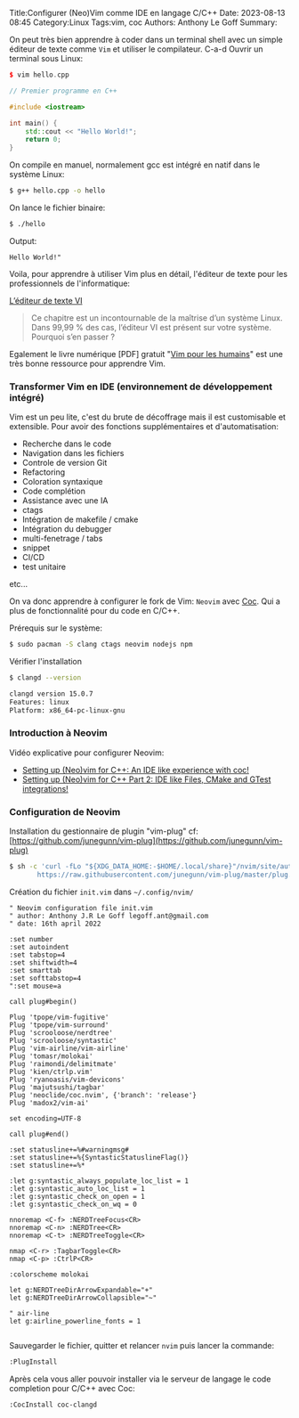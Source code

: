 Title:Configurer (Neo)Vim comme IDE en langage C/C++
Date: 2023-08-13 08:45
Category:Linux
Tags:vim, coc
Authors: Anthony Le Goff
Summary:

On peut très bien apprendre à coder dans un terminal shell avec un simple éditeur de texte comme `Vim` et utiliser le compilateur. C-a-d Ouvrir un terminal sous Linux:

```cpp
$ vim hello.cpp

// Premier programme en C++ 

#include <iostream>

int main() {
    std::cout << "Hello World!";
    return 0;
}
```

On compile en manuel, normalement gcc est intégré en natif dans le système Linux:
```bash
$ g++ hello.cpp -o hello
```

On lance le fichier binaire:
```bash
$ ./hello
```

Output:
```text
Hello World!"
```

Voila, pour apprendre à utiliser Vim plus en détail, l'éditeur de texte pour les professionnels de l'informatique:

[L’éditeur de texte VI](https://linux.goffinet.org/administration/traitement-du-texte/editeur-de-texte-vi/)

> Ce chapitre est un incontournable de la maîtrise d’un système Linux. Dans 99,99 % des cas, l’éditeur VI est présent sur votre système. Pourquoi s’en passer ?

Egalement le livre numérique [PDF] gratuit "[Vim pour les humains](https://vimebook.com/fr)" est une très bonne ressource pour apprendre Vim.

### Transformer Vim en IDE (environnement de développement intégré)

Vim est un peu lite, c'est du brute de décoffrage mais il est customisable et extensible. Pour avoir des fonctions supplémentaires et d'automatisation:

* Recherche dans le code
* Navigation dans les fichiers
* Controle de version Git
* Refactoring
* Coloration syntaxique
* Code complétion
* Assistance avec une IA
* ctags
* Intégration de makefile / cmake
* Intégration du debugger
* multi-fenetrage / tabs
* snippet
* CI/CD
* test unitaire

etc...

On va donc apprendre à configurer le fork de Vim: `Neovim` avec [Coc](https://github.com/neoclide/coc.nvim). Qui a plus de fonctionnalité pour du code en C/C++.

Prérequis sur le système:

```bash
$ sudo pacman -S clang ctags neovim nodejs npm
```

Vérifier l'installation
```bash
$ clangd --version

clangd version 15.0.7
Features: linux
Platform: x86_64-pc-linux-gnu
```

### Introduction à Neovim

Vidéo explicative pour configurer Neovim:

* [Setting up (Neo)vim for C++: An IDE like experience with coc!](https://www.youtube.com/watch?v=ViHgyApE9zM)
* [Setting up (Neo)vim for C++ Part 2: IDE like Files, CMake and GTest integrations!](https://www.youtube.com/watch?v=Y_UubM5eYAM&t=2s)

### Configuration de Neovim

Installation du gestionnaire de plugin "vim-plug" cf: [https://github.com/junegunn/vim-plug](https://github.com/junegunn/vim-plug)

```bash
$ sh -c 'curl -fLo "${XDG_DATA_HOME:-$HOME/.local/share}"/nvim/site/autoload/plug.vim --create-dirs \
       https://raw.githubusercontent.com/junegunn/vim-plug/master/plug.vim'
```

Création du fichier `init.vim` dans `~/.config/nvim/`

```text
" Neovim configuration file init.vim
" author: Anthony J.R Le Goff legoff.ant@gmail.com
" date: 16th april 2022

:set number
:set autoindent
:set tabstop=4
:set shiftwidth=4
:set smarttab
:set softtabstop=4
":set mouse=a

call plug#begin() 

Plug 'tpope/vim-fugitive'
Plug 'tpope/vim-surround'
Plug 'scrooloose/nerdtree'
Plug 'scrooloose/syntastic'
Plug 'vim-airline/vim-airline'
Plug 'tomasr/molokai'
Plug 'raimondi/delimitmate'
Plug 'kien/ctrlp.vim'
Plug 'ryanoasis/vim-devicons'
Plug 'majutsushi/tagbar'
Plug 'neoclide/coc.nvim', {'branch': 'release'}
Plug 'madox2/vim-ai'

set encoding=UTF-8

call plug#end()

:set statusline+=%#warningmsg#
:set statusline+=%{SyntasticStatuslineFlag()}
:set statusline+=%*

:let g:syntastic_always_populate_loc_list = 1
:let g:syntastic_auto_loc_list = 1
:let g:syntastic_check_on_open = 1
:let g:syntastic_check_on_wq = 0

nnoremap <C-f> :NERDTreeFocus<CR>
nnoremap <C-n> :NERDTree<CR>
nnoremap <C-t> :NERDTreeToggle<CR>

nmap <C-r> :TagbarToggle<CR>
nmap <C-p> :CtrlP<CR>

:colorscheme molokai

let g:NERDTreeDirArrowExpandable="+"
let g:NERDTreeDirArrowCollapsible="~"

" air-line
let g:airline_powerline_fonts = 1


```

Sauvegarder le fichier, quitter et relancer `nvim` puis lancer la commande:
```bash
:PlugInstall
```

Après cela vous aller pouvoir installer via le serveur de langage le code completion pour C/C++ avec Coc:
```bash
:CocInstall coc-clangd
```

